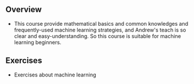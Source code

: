 ## Overview
- This course provide mathematical basics and common knowledges and frequently-used machine learning strategies, and Andrew's teach is so clear and easy-understanding. So this course is suitable for machine learning beginners.

## Exercises
- Exercises about machine learning
